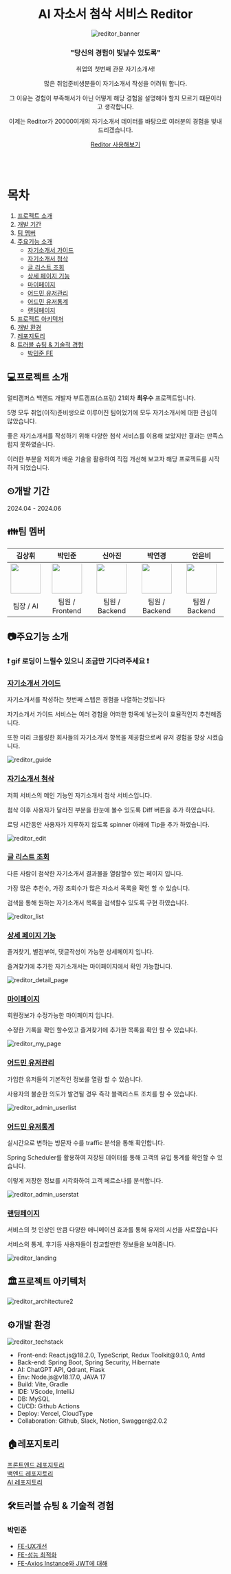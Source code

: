 <div align="center">
  <h1>AI 자소서 첨삭 서비스 Reditor</h1>
  
  ![reditor_banner](https://github.com/MinjoonHK/resumeEditorFrontend/assets/108560916/540a225f-2c76-4c7a-a228-da4dab9d7315)

  <h3>"당신의 경험이 빛날수 있도록"</h3>
  <p>취업의 첫번째 관문 자기소개서!</p>
  <p>많은 취업준비생분들이 자기소개서 작성을 어려워 합니다.</p>
  <p>그 이유는 경험이 부족해서가 아닌 어떻게 해당 경험을 설명해야 할지 모르기 떄문이라고 생각합니다.</p>
  <p>이제는 Reditor가 20000여개의 자기소개서 데이터를 바탕으로 여러분의 경험을 빛내 드리겠습니다.</p>
  <p><a href="https://reditor.me">Reditor 사용해보기</a></p>
</div>
</br>
</br>

# 목차

1. [프로젝트 소개](#프로젝트-소개)
2. [개발 기간](#개발-기간)
3. [팀 멤버](#팀-멤버)
4. [주요기능 소개](#주요기능-소개)
   - [자기소개서 가이드](#자기소개서-가이드)
   - [자기소개서 첨삭](#자기소개서-첨삭)
   - [글 리스트 조회](#글-리스트-조회)
   - [상세 페이지 기능](#상세-페이지-기능)
   - [마이페이지](#마이페이지)
   - [어드민 유저관리](#어드민-유저관리)
   - [어드민 유저통계](#어드민-유저통계)
   - [랜딩페이지](#랜딩페이지)
5. [프로젝트 아키텍처](#프로젝트-아키텍처)
6. [개발 환경](#개발-환경)
7. [레포지토리](#레포지토리)
8. [트러블 슈팅 & 기술적 경험](#트러블-슈팅--기술적-경험)
   - [박민준 FE](#박민준)

## 💻프로젝트 소개

<p>멀티캠퍼스 백엔드 개발자 부트캠프(스프링) 21회차 <b>최우수</b> 프로젝트입니다.</p>
<p>5명 모두 취업(이직)준비생으로 이루어진 팀이었기에 모두 자기소개서에 대한 관심이 많았습니다.</p>
<p>좋은 자기소개서를 작성하기 위해 다양한 첨삭 서비스를 이용해 보았지만 결과는 만족스럽지 못하였습니다.</p>
<p>이러한 부분을 저희가 배운 기술을 활용하여 직접 개선해 보고자 해당 프로젝트를 시작하게 되었습니다.</p>

## ⏲개발 기간

2024.04 - 2024.06

## 👪팀 멤버

|                                                           김상휘                                                            |                                                          박민준                                                          |                                                            신아진                                                            |                                                           박연경                                                            |                                                           안은비                                                           |
| :-------------------------------------------------------------------------------------------------------------------------: | :----------------------------------------------------------------------------------------------------------------------: | :--------------------------------------------------------------------------------------------------------------------------: | :-------------------------------------------------------------------------------------------------------------------------: | :------------------------------------------------------------------------------------------------------------------------: |
| <a href="https://github.com/creatub"><img src="https://avatars.githubusercontent.com/u/157783929?s=70&v=4" width="70"/></a> | <a href="https://github.com/minjoonHK"><img src="https://avatars.githubusercontent.com/u/108560916?v=4" width="70"/></a> | <a href="https://github.com/aaajinnn"><img src="https://avatars.githubusercontent.com/u/120112210?s=70&v=4" width="70"/></a> | <a href="https://github.com/yg0826"> <img src="https://avatars.githubusercontent.com/u/145968727?s=70&v=4" width="70"/></a> | <a href="https://github.com/ibnuena"><img src="https://avatars.githubusercontent.com/u/71430096?s=70&v=4" width="70"/></a> |
|                                                          팀장 / AI                                                          |                                                     팀원 / Frontend                                                      |                                                        팀원 / Backend                                                        |                                                       팀원 / Backend                                                        |                                                       팀원 / Backend                                                       |

## 📷주요기능 소개

### ❗ gif 로딩이 느릴수 있으니 조금만 기다려주세요 ❗

### [자기소개서 가이드](#자기소개서-가이드)

<p>자기소개서를 작성하는 첫번째 스텝은 경험을 나열하는것입니다</p>
<p>자기소개서 가이드 서비스는 여러 경험을 어떠한 항목에 넣는것이 효율적인지 추천해줍니다.</p>
<p>또한 미리 크롤링한 회사들의 자기소개서 항목을 제공함으로써 유저 경험을 향상 시켰습니다.</p>

![reditor_guide](https://github.com/MinjoonHK/resumeEditorFrontend/assets/108560916/69b73b16-3297-4a04-bddf-404f12673367)

### [자기소개서 첨삭](#자기소개서-첨삭)

<p>저희 서비스의 메인 기능인 자기소개서 첨삭 서비스입니다.</p>
<p>첨삭 이후 사용자가 달라진 부분을 한눈에 볼수 있도록 Diff 버튼을 추가 하였습니다.</p>
<p>로딩 시간동안 사용자가 지루하지 않도록 spinner 아래에 Tip을 추가 하였습니다.</p>

![reditor_edit](https://github.com/MinjoonHK/resumeEditorFrontend/assets/108560916/b1f99c28-d043-4ed1-a68e-9c10d85ce157)

### [글 리스트 조회](#글-리스트-조회)

<p>다른 사람이 첨삭한 자기소개서 결과물을 열람할수 있는 페이지 입니다.</p>
<p>가장 많은 추천수, 가장 조회수가 많은 자소서 목록을 확인 할 수 있습니다.</p>
<p>검색을 통해 원하는 자기소개서 목록을 검색할수 있도록 구현 하였습니다.</p>

![reditor_list](https://github.com/MinjoonHK/resumeEditorFrontend/assets/108560916/11596664-21ca-4b9c-adf4-5672a3e959e5)

### [상세 페이지 기능](#상세-페이지-기능)

<p>즐겨찾기, 별점부여, 댓글작성이 가능한 상세페이지 입니다.</p>
<p>즐겨찾기에 추가한 자기소개서는 마이페이지에서 확인 가능합니다.</p>

![reditor_detail_page](https://github.com/MinjoonHK/resumeEditorFrontend/assets/108560916/b7fa1373-eef3-456c-b02e-092f4803a7b6)

### [마이페이지](#마이페이지)

<p>회원정보가 수정가능한 마이페이지 입니다.</p>
<p>수정한 기록을 확인 할수있고 즐겨찾기에 추가한 목록을 확인 할 수 있습니다.</p>

![reditor_my_page](https://github.com/MinjoonHK/resumeEditorFrontend/assets/108560916/add5e14f-b540-4209-a9c9-05d9543a547b)

### [어드민 유저관리](#어드민-유저관리)

<p>가입한 유저들의 기본적인 정보를 열람 할 수 있습니다.</p>
<p>사용자의 불순한 의도가 발견될 경우 즉각 블랙리스트 조치를 할 수 있습니다.</p>

![reditor_admin_userlist](https://github.com/MinjoonHK/resumeEditorFrontend/assets/108560916/a54416a3-f7be-49d4-bc9d-194b15c900a8)

### [어드민 유저통계](#어드민-유저통계)

<p>실시간으로 변하는 방문자 수를 traffic 분석을 통해 확인합니다.</p> 
</p>Spring Scheduler를 활용하여 저장된 데이터를 통해 고객의 유입 통계를 확인할 수 있습니다.</p>
<p>이렇게 저장한 정보를 시각화하여 고객 페르소나를 분석합니다.</p>

![reditor_admin_userstat](https://github.com/MinjoonHK/resumeEditorFrontend/assets/108560916/39be7a93-d9f6-47b9-96c0-becff1de0c4d)

### [랜딩페이지](#랜딩페이지)

<p>서비스의 첫 인상인 만큼 다양한 애니메이션 효과를 통해 유저의 시선을 사로잡습니다</p>
<p>서비스의 통계, 후기등 사용자들이 참고할만한 정보들을 보여줍니다.</p>

![reditor_landing](https://github.com/MinjoonHK/resumeEditorFrontend/assets/108560916/2669efa6-b87a-40a3-bb7d-dab9d3c9d314)

## 🏛프로젝트 아키텍처

![reditor_architecture2](https://github.com/MinjoonHK/resumeEditorFrontend/assets/108560916/9e4adc18-e1b2-46b6-b1a2-1b0b7735ff50)

## ⚙개발 환경

![reditor_techstack](https://github.com/MinjoonHK/resumeEditorFrontend/assets/108560916/12504f9b-7c8c-4f52-ae25-68178cab348c)

<ul>
  <li>Front-end: React.js@18.2.0, TypeScript, Redux Toolkit@9.1.0, Antd</li>
  <li>Back-end: Spring Boot, Spring Security, Hibernate</li>
  <li>AI: ChatGPT API, Qdrant, Flask</li>
  <li>Env: Node.js@v18.17.0, JAVA 17</li>
  <li>Build: Vite, Gradle</li>
  <li>IDE: VScode, IntelliJ</li>
  <li>DB: MySQL</li>
  <li>CI/CD: Github Actions</li>
  <li>Deploy: Vercel, CloudType</li>
  <li>Collaboration: Github, Slack, Notion, Swagger@2.0.2</li>
</ul>

## 🏠레포지토리

<a href="https://github.com/MinjoonHK/resumeEditorFrontend">프론트엔드 레포지토리</a><br/>
<a href="https://github.com/JavaBackEnd21st/resumeEditorBackend">백엔드 레포지토리</a><br/>
<a href="https://github.com/JavaBackEnd21st/resume_gpt_qdrant">AI 레포지토리</a><br/>

## 🛠트러블 슈팅 & 기술적 경험

### 박민준

<ul>
  
  <li><a href="https://github.com/MinjoonHK/resumeEditorFrontend/wiki/FE-%E2%80%90-UX-%EA%B0%9C%EC%84%A0">FE-UX개선</a></li>
  <li><a href="https://github.com/MinjoonHK/resumeEditorFrontend/wiki/FE-%E2%80%90-%EC%84%B1%EB%8A%A5-%EC%B5%9C%EC%A0%81%ED%99%94%EC%97%90-%EB%8C%80%ED%95%B4">FE-성능 최적화</li>
    <li><a href="https://github.com/MinjoonHK/resumeEditorFrontend/wiki/FE-%E2%80%90-JWT-%EC%99%80-Axios-Instance">FE-Axios Instance와 JWT에 대해</a></li>
</ul>
